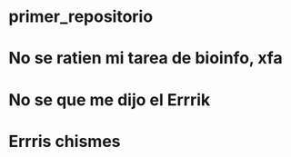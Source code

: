 # primer_repositorio
# 
# No se ratien mi tarea de bioinfo, xfa
# No se que me dijo el Errrik
# Errris chismes
